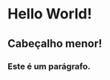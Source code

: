 <!DOCTYPE html>
<html>
  <head>
     <style>>
       h1, h2, p {
           text-align:  center;
           color: red;
       }
     </style>
  </head>
<body>

<h1>Hello World!</h1>
<h2>Cabeçalho menor!</h2>
<h3>Este é um parágrafo.</p>

</body>
</html>

